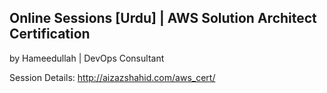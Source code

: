 ## Online Sessions [Urdu] | AWS Solution Architect Certification
by Hameedullah | DevOps Consultant

Session Details: http://aizazshahid.com/aws_cert/
